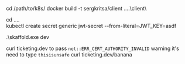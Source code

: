 cd /path/to/k8s/
docker build -t sergkritsa/client ..\..\client\

cd ..\..\
kubectl create secret generic jwt-secret --from-literal=JWT_KEY=asdf

.\skaffold.exe dev

curl ticketing.dev
to pass `net::ERR_CERT_AUTHORITY_INVALID` warning it's need to type `thisisunsafe`
curl ticketing.dev/banana
